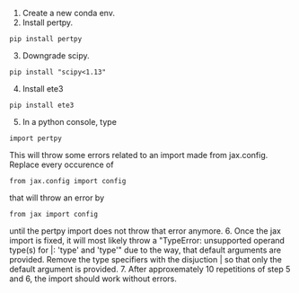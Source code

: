 1. Create a new conda env.
2. Install pertpy.
```
pip install pertpy
```
3. Downgrade scipy.
```
pip install "scipy<1.13"
```
4. Install ete3
```
pip install ete3
```
5. In a python console, type
```
import pertpy
```
This will throw some errors related to an import made from jax.config.
Replace every occurence of 
```
from jax.config import config
```
that will throw an error by
```
from jax import config
```
until the pertpy import does not throw that error anymore.
6. Once the jax import is fixed, it will most likely throw a "TypeError: unsupported operand type(s) for |: 'type' and 'type'" due to the way, that default arguments are provided. Remove the type specifiers with the disjuction | so that only the default argument is provided.
7. After approxemately 10 repetitions of step 5 and 6, the import should work without errors.  